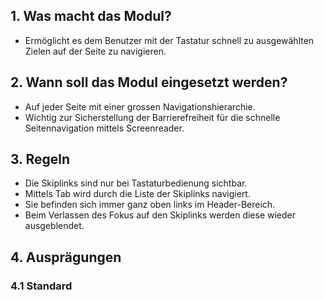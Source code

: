 ## 1. Was macht das Modul?
* Ermöglicht es dem Benutzer mit der Tastatur schnell zu ausgewählten Zielen auf der Seite zu navigieren.

## 2. Wann soll das Modul eingesetzt werden? 
* Auf jeder Seite mit einer grossen Navigationshierarchie.
* Wichtig zur Sicherstellung der Barrierefreiheit für die schnelle Seitennavigation mittels Screenreader.

## 3. Regeln 
* Die Skiplinks sind nur bei Tastaturbedienung sichtbar.
* Mittels Tab wird durch die Liste der Skiplinks navigiert.
* Sie befinden sich immer ganz oben links im Header-Bereich.
* Beim Verlassen des Fokus auf den Skiplinks werden diese wieder ausgeblendet.

## 4. Ausprägungen
### 4.1 Standard